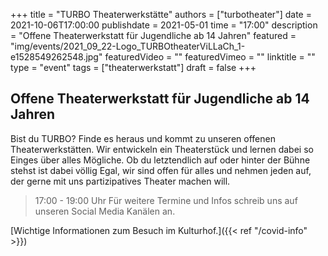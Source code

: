 +++
title = "TURBO Theaterwerkstätte"
authors = ["turbotheater"]
date = 2021-10-06T17:00:00
publishdate = 2021-05-01
time = "17:00"
description = "Offene Theaterwerkstatt für Jugendliche ab 14 Jahren"
featured = "img/events/2021_09_22-Logo_TURBOtheaterViLLaCh_1-e1528549262548.jpg"
featuredVideo = ""
featuredVimeo = ""
linktitle = ""
type = "event"
tags = ["theaterwerkstatt"]
draft = false
+++

## Offene Theaterwerkstatt für Jugendliche ab 14 Jahren

Bist du TURBO? 
Finde es heraus und kommt zu unseren offenen Theaterwerkstätten. 
Wir entwickeln ein Theaterstück und lernen dabei so Einges über alles Mögliche. Ob du letztendlich auf oder hinter der Bühne stehst ist dabei völlig Egal, wir sind offen für alles und nehmen jeden auf, der gerne mit uns partizipatives Theater machen will.

>17:00 - 19:00 Uhr
>Für weitere Termine und Infos schreib uns auf unseren Social Media Kanälen an. 


[Wichtige Informationen zum Besuch im Kulturhof.]({{< ref "/covid-info" >}})
